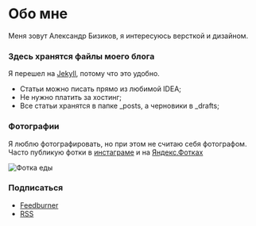 # Обо мне

Меня зовут Александр Бизиков, я интересуюсь версткой и дизайном.

### Здесь хранятся файлы моего блога

Я перешел на [Jekyll](jekyllrb.com), потому что это удобно.

- Статьи можно писать прямо из любимой IDEA;
- Не нужно платить за хостинг;
- Все статьи хранятся в папке _posts, а черновики в _drafts;

### Фотографии

Я люблю фотографировать, но при этом не считаю себя фотографом. Часто публикую фотки в [инстаграме](instagram.com/bizikov) и на [Яндекс.Фотках](http://fotki.yandex.ru/users/alexandr-bizikov/)

![Фотка еды](http://img-fotki.yandex.ru/get/6727/35527675.17/0_b49fb_9f268ab6_M.jpg)

### Подписаться

- [Feedburner](http://feeds.feedburner.com/bizikov)
- [RSS](http://bizikov.ru/atom.xml)
